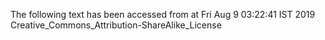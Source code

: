 The following text has been accessed from at Fri Aug 9 03:22:41 IST 2019
Creative_Commons_Attribution-ShareAlike_License
